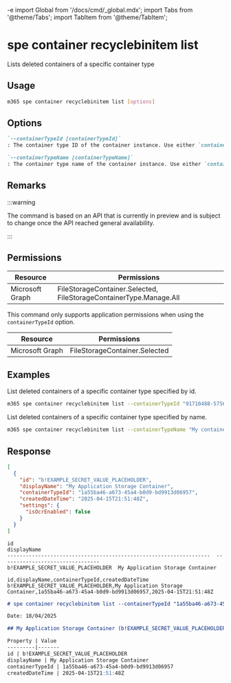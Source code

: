 -e <!-- DISCLAIMER: All secrets, passwords, and sensitive values in this document are examples only and not real credentials. -->
import Global from '/docs/cmd/_global.mdx';
import Tabs from '@theme/Tabs';
import TabItem from '@theme/TabItem';

# spe container recyclebinitem list

Lists deleted containers of a specific container type

## Usage

```sh
m365 spe container recyclebinitem list [options]
```

## Options

```md definition-list
`--containerTypeId [containerTypeId]`
: The container type ID of the container instance. Use either `containerTypeId` or `containerTypeName` but not both.

`--containerTypeName [containerTypeName]`
: The container type name of the container instance. Use either `containerTypeId` or `containerTypeName` but not both.
```

<Global />

## Remarks

:::warning

The command is based on an API that is currently in preview and is subject to change once the API reached general availability.

:::

## Permissions

<Tabs>
  <TabItem value="Delegated">

  | Resource        | Permissions                                                        |
  |-----------------|--------------------------------------------------------------------|
  | Microsoft Graph | FileStorageContainer.Selected, FileStorageContainerType.Manage.All |

  </TabItem>
  <TabItem value="Application">

  This command only supports application permissions when using the `containerTypeId` option.

  | Resource        | Permissions                   |
  |-----------------|-------------------------------|
  | Microsoft Graph | FileStorageContainer.Selected |

  </TabItem>
</Tabs>

## Examples

List deleted containers of a specific container type specified by id.

```sh
m365 spe container recyclebinitem list --containerTypeId "91710488-5756-407f-9046-fbe5f0b4de73"
```

List deleted containers of a specific container type specified by name.

```sh
m365 spe container recyclebinitem list --containerTypeName "My container type name"
```

## Response

<Tabs>
  <TabItem value="JSON">

  ```json
  [
    {
      "id": "b!EXAMPLE_SECRET_VALUE_PLACEHOLDER",
      "displayName": "My Application Storage Container",
      "containerTypeId": "1a55ba46-a673-45a4-b0d9-bd9913d06957",
      "createdDateTime": "2025-04-15T21:51:48Z",
      "settings": {
        "isOcrEnabled": false
      }
    }
  ]
  ```

  </TabItem>
  <TabItem value="Text">

  ```text
  id                                                                  displayName
  ------------------------------------------------------------------  --------------------------------
  b!EXAMPLE_SECRET_VALUE_PLACEHOLDER  My Application Storage Container
  ```

  </TabItem>
  <TabItem value="CSV">

  ```csv
  id,displayName,containerTypeId,createdDateTime
  b!EXAMPLE_SECRET_VALUE_PLACEHOLDER,My Application Storage Container,1a55ba46-a673-45a4-b0d9-bd9913d06957,2025-04-15T21:51:48Z
  ```

  </TabItem>
  <TabItem value="Markdown">

  ```md
  # spe container recyclebinitem list --containerTypeId "1a55ba46-a673-45a4-b0d9-bd9913d06957"

  Date: 18/04/2025

  ## My Application Storage Container (b!EXAMPLE_SECRET_VALUE_PLACEHOLDER)

  Property | Value
  ---------|-------
  id | b!EXAMPLE_SECRET_VALUE_PLACEHOLDER
  displayName | My Application Storage Container
  containerTypeId | 1a55ba46-a673-45a4-b0d9-bd9913d06957
  createdDateTime | 2025-04-15T21:51:48Z
  ```

  </TabItem>
</Tabs>
